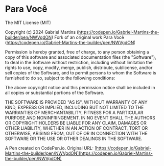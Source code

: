 # Para Você

The MIT License (MIT)

Copyright (c) 2024 Gabriel Martins (https://codepen.io/Gabriel-Martins-the-builder/pen/NWVgdON)
Fork of an original work Para Você (https://codepen.io/Gabriel-Martins-the-builder/pen/NWVgdON)

Permission is hereby granted, free of charge, to any person obtaining a copy
of this software and associated documentation files (the "Software"), to deal
in the Software without restriction, including without limitation the rights
to use, copy, modify, merge, publish, distribute, sublicense, and/or sell
copies of the Software, and to permit persons to whom the Software is
furnished to do so, subject to the following conditions:

The above copyright notice and this permission notice shall be included in all
copies or substantial portions of the Software.

THE SOFTWARE IS PROVIDED "AS IS", WITHOUT WARRANTY OF ANY KIND, EXPRESS OR
IMPLIED, INCLUDING BUT NOT LIMITED TO THE WARRANTIES OF MERCHANTABILITY,
FITNESS FOR A PARTICULAR PURPOSE AND NONINFRINGEMENT. IN NO EVENT SHALL THE
AUTHORS OR COPYRIGHT HOLDERS BE LIABLE FOR ANY CLAIM, DAMAGES OR OTHER
LIABILITY, WHETHER IN AN ACTION OF CONTRACT, TORT OR OTHERWISE, ARISING FROM,
OUT OF OR IN CONNECTION WITH THE SOFTWARE OR THE USE OR OTHER DEALINGS IN THE
SOFTWARE.


A Pen created on CodePen.io. Original URL: [https://codepen.io/Gabriel-Martins-the-builder/pen/NWVgdON](https://codepen.io/Gabriel-Martins-the-builder/pen/NWVgdON)

